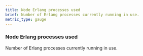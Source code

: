 ```yaml
---
title: Node Erlang processes used
brief: Number of Erlang processes currently running in use.
metric_type: gauge
---
```

### Node Erlang processes used

Number of Erlang processes currently running in use.
